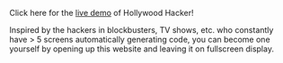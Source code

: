 Click here for the [live demo](http://www.liang108.github.io) of Hollywood Hacker!

Inspired by the hackers in blockbusters, TV shows, etc. who constantly have > 5 screens automatically generating code, you can become one yourself by opening up this website and leaving it on fullscreen display.
